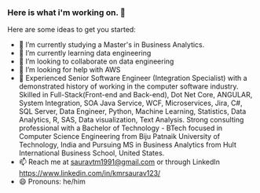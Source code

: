 ### Here is what i'm working on. 👋



Here are some ideas to get you started:

- 🔭 I’m currently studying a Master's in Business Analytics.
- 🌱 I’m currently learning data engineering
- 👯 I’m looking to collaborate on data engineering
- 🤔 I’m looking for help with AWS
- 💬 Experienced Senior Software Engineer (Integration Specialist) with a demonstrated history of working in the computer software industry. Skilled in Full-Stack(Front-end and      Back-end), Dot Net Core, ANGULAR, System Integration, SOA Java Service, WCF, Microservices, Jira, C#, SQL Server, Data Engineer, Python, Machine Learning, Statistics, Data        Analytics, R, SAS, Data visualization, Text Analysis. Strong consulting professional with a Bachelor of Technology - BTech focused in Computer Science Engineering from Biju        Patnaik University of Technology, India and Pursuing MS in Business Analytics from Hult International Business School, United States.
- 📫 Reach me at sauravtm1991@gmail.com or through LinkedIn https://www.linkedin.com/in/kmrsaurav123/
- 😄 Pronouns: he/him

